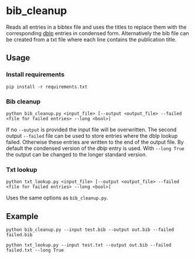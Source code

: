 # bib_cleanup

Reads all entries in a bibtex file and uses the titles to replace them with the corresponding [dblp](https://dblp.org/) entries in condensed form. 
Alternatively the bib file can be created from a txt file where each line contains the publication title.

## Usage
### Install requirements
```
pip install -r requirements.txt
```

### Bib cleanup
```
python bib_cleanup.py <input_file> [--output <output_file> --failed <file for failed entries> --long <bool>]
```
If no `--output` is provided the input file will be overwritten. 
The second output `--failed` file can be used to store entries where the dblp lookup failed.
Otherwise these entries are written to the end of the output file.
By default the condensed version of the _dblp_ entry is used. 
With `--long True` the output can be changed to the longer standard version.  

### Txt lookup
```
python txt_lookup.py <input_file> [--output <output_file> --failed <file for failed entries> --long <bool>]
``` 
Uses the same options as `bib_cleanup.py`.

## Example
```
python bib_cleanup.py --input test.bib --output out.bib --failed failed.bib
```
```
python txt_lookup.py --input test.txt --output out.bib --failed failed.txt --long True
```



